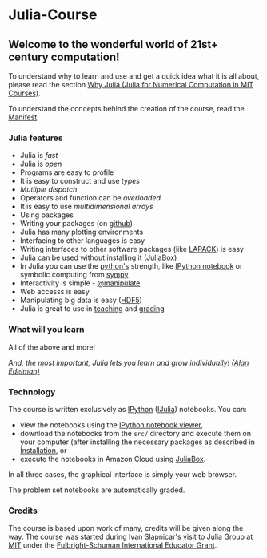 Julia-Course
============

##  Welcome to the wonderful world of 21st+  century computation!

To understand why to learn and use and get a quick idea what it is all about, please read the section 
[Why Julia (Julia for Numerical Computation in MIT Courses)](https://github.com/stevengj/julia-mit/blob/master/README.md#why-julia).

To understand the concepts behind the creation of the course, read the [Manifest](src/Manifest.ipynb).

### Julia features

* Julia is _fast_
* Julia is _open_
* Programs are easy to profile
* It is easy to construct and use _types_
* _Mutliple dispatch_
* Operators and function can be _overloaded_
* It is easy to use _multidimensional arrays_
* Using packages
* Writing your packages (on [github](https://github.com))
* Julia has many plotting environments
* Interfacing to other languages is easy
* Writing interfaces to other software packages (like [LAPACK](http://www.netlib.org/lapack)) is easy
* Julia can be used without installing it ([JuliaBox](http://juliabox.org))
* In Julia you can use the [python's](https://www.python.org/) strength, like [IPython notebook](http://ipython.org/) or symbolic computing from [sympy](http://sympy.org/en/index.html)
* Interactivity is simple - [@manipulate](https://github.com/JuliaLang/Interact.jl)
* Web accesss is easy
* Manipulating big data is easy ([HDF5](http://www.hdfgroup.org/HDF5/))
* Julia is great to use in [teaching](http://julialang.org/teaching/) and [grading](https://github.com/jupyter/nbgrader)

### What will you learn
All of the above and more!

_And, the most important, Julia lets you learn and grow individually!_ [_(Alan Edelman)_](http://www-math.mit.edu/~edelman/index.php)

### Technology

The course is written exclusively as [IPython](http://ipython.org/) ([IJulia](https://github.com/JuliaLang/IJulia.jl)) notebooks.
You can:
* view the notebooks using the [IPython notebook viewer](http://nbviewer.ipython.org/),
* download the notebooks from the `src/` directory and execute them on your computer (after installing the necessary packages as described in [Installation](http://nbviewer.ipython.org/url/github.mit.edu/slapnica/Julia-Course/tree/master/src/Installation.ipynb), or
* execute the notebooks in Amazon Cloud using [JuliaBox](https://juliabox.org/).


In all three cases, the graphical interface is simply your web browser.

The problem set notebooks are automatically graded.

### Credits

The course is based upon work of many, credits will be given along the way. The course was started during Ivan Slapnicar's visit to Julia Group at [MIT](http://www.mit./edu) under the [Fulbright-Schuman International Educator Grant](http://www.fulbrightschuman.eu/).

